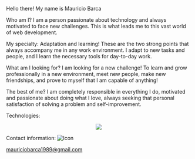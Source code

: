Hello there! My name is Mauricio Barca

Who am I?
I am a person passionate about technology and always motivated to face new challenges. This is what leads me to this vast world of web development.

My specialty:
Adaptation and learning! These are the two strong points that always accompany me in any work environment. I adapt to new tasks and people, and I learn the necessary tools for day-to-day work.

What am I looking for?
I am looking for a new challenge! To learn and grow professionally in a new environment, meet new people, make new friendships, and prove to myself that I am capable of anything!

The best of me?
I am completely responsible in everything I do, motivated and passionate about doing what I love, always seeking that personal satisfaction of solving a problem and self-improvement.

Technologies: 

<p align="center">
  <a href="https://skillicons.dev">
    <img src="https://skillicons.dev/icons?i=js,ts,html,css,react,redux,nodejs,express,postgres,sequelize,mongodb, git" />
  </a>
</p>

Contact information:
![Icon](data:image/svg+xml;base64,PHN2ZyB4bWxucz0iaHR0cDovL3d3dy53My5vcmcvMjAwMC9zdmciIHZpZXdCb3g9IjAgMCAxMjggMTI4IiBzdHlsZT0iZW5hYmxlLmJhY2tncm91bmQ6bmV3IDAgMCAxMjggMTI4IiB4bWxucz0ic3BhY2U9ImVubGFuZyI+PHA8c3R5bGU9ImZpbGw6IzE5MTkxOSIgZD0iTTI2LjUyNiAxMy4wMjFIQjB2MTAxLjk1OGgtMTkuMzc2djg0LjA2em0xMDEuNDc0IDB2MTAxLjk1OGgtMTkuMzc2djMzLjI1TDY0IDc3Ljg3MyAyMy4wNzcgMzYuOTcgMjMuMDc3IDE2LjgyMSA0MC4wMzkgMzQuMDgzIDM0LjA4MyAzNC4wODMgMzQuMDgzIDE4LjAwMHoiLz48L3N2Zz4=)

mauriciobarca1989@gmail.com
